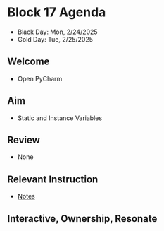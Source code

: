 
# Block 17 Agenda
- Black Day: Mon, 2/24/2025
- Gold Day: Tue, 2/25/2025

## Welcome

- Open PyCharm

## Aim

- Static and Instance Variables

## Review

- None

## Relevant Instruction

- [Notes](Notes.md) 

## Interactive, Ownership, Resonate


